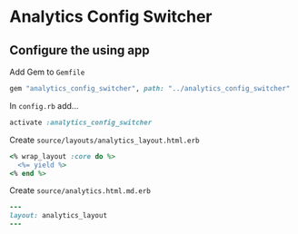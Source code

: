 # Analytics Config Switcher

## Configure the using app

Add Gem to `Gemfile`

```ruby
gem "analytics_config_switcher", path: "../analytics_config_switcher"
```

In `config.rb` add...

```ruby
activate :analytics_config_switcher
```

Create `source/layouts/analytics_layout.html.erb`

```ruby
<% wrap_layout :core do %>
  <%= yield %>
<% end %>
```

Create `source/analytics.html.md.erb`

```ruby
---
layout: analytics_layout
---
```
